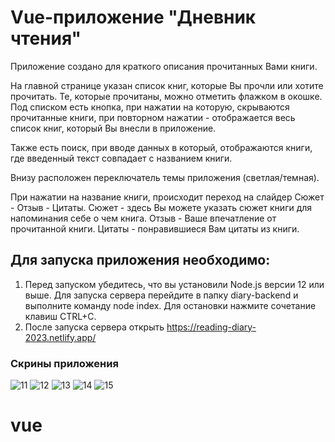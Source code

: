 # Vue-приложение "Дневник чтения" 

Приложение создано для краткого описания прочитанных Вами книги. 

На главной странице указан список книг, которые Вы прочли или хотите прочитать. Те, которые прочитаны, можно отметить флажком в окошке.
Под списком есть кнопка, при нажатии на которую, скрываются прочитанные книги, при повторном нажатии - отображается весь список книг, который Вы внесли в приложение.

Также есть поиск, при вводе данных в который, отображаются книги, где введенный текст совпадает с названием книги.

Внизу расположен переключатель темы приложения (светлая/темная).

При нажатии на название книги, происходит переход на слайдер Сюжет - Отзыв - Цитаты.
Сюжет - здесь Вы можете указать сюжет книги для напоминания себе о чем книга.
Отзыв - Ваше впечатление от прочитанной книги.
Цитаты - понравившиеся Вам цитаты из книги. 


## Для запуска приложения необходимо:

1. Перед запуском убедитесь, что вы установили Node.js версии 12 или выше. Для запуска сервера перейдите в папку diary-backend и выполните команду node index. Для остановки нажмите сочетание клавиш CTRL+C.
2. После запуска сервера открыть https://reading-diary-2023.netlify.app/

### Скрины приложения
![11](https://github.com/Olga-fd/reading-diary/assets/67797888/2e17b715-9332-4d8f-accb-35c144be5b99)
![12](https://github.com/Olga-fd/reading-diary/assets/67797888/327cf8a1-0a5e-4a35-810f-eb7780d04b18)
![13](https://github.com/Olga-fd/reading-diary/assets/67797888/64601428-4063-4c43-87aa-9b09b1b9cd2d)
![14](https://github.com/Olga-fd/reading-diary/assets/67797888/5f057b56-245b-4100-bc46-9d5df8450bb3)
![15](https://github.com/Olga-fd/reading-diary/assets/67797888/c7618856-c78a-450f-9b1e-1b868a213ec0)


# vue

